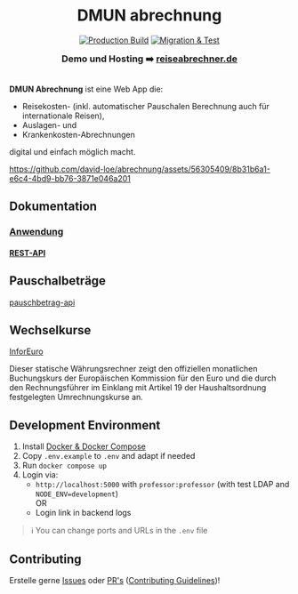 <h1 align="center">
DMUN abrechnung
</h1>
<p align="center">
<a href="https://github.com/david-loe/abrechnung/actions/workflows/production-build.yml"><img src="https://github.com/david-loe/abrechnung/actions/workflows/production-build.yml/badge.svg" alt="Production Build"></a>
<a href="https://github.com/david-loe/abrechnung/actions/workflows/migration-test.yml"><img src="https://github.com/david-loe/abrechnung/actions/workflows/migration-test.yml/badge.svg" alt="Migration & Test"></a>
</p>
<h3 align="center"  style="margin-top: 0px; margin-bottom: 30px">
Demo und Hosting ➡️ <a href="https://reiseabrechner.de">reiseabrechner.de</a>
</h3>

**DMUN Abrechnung** ist eine Web App die:

- Reisekosten- (inkl. automatischer Pauschalen Berechnung auch für internationale Reisen),
- Auslagen- und
- Krankenkosten-Abrechnungen

digital und einfach möglich macht.

https://github.com/david-loe/abrechnung/assets/56305409/8b31b6a1-e6c4-4bd9-bb76-3871e046a201

## Dokumentation

### [Anwendung](https://david-loe.github.io/abrechnung-doc/)

#### [REST-API](https://david-loe.github.io/abrechnung/)

## Pauschalbeträge

[pauschbetrag-api](https://github.com/david-loe/pauschbetrag-api)

## Wechselkurse

[InforEuro](https://commission.europa.eu/funding-tenders/procedures-guidelines-tenders/information-contractors-and-beneficiaries/exchange-rate-inforeuro_en)

Dieser statische Währungsrechner zeigt den offiziellen monatlichen Buchungskurs der Europäischen Kommission für den Euro und die durch den Rechnungsführer im Einklang mit Artikel 19 der Haushaltsordnung festgelegten Umrechnungskurse an.

## Development Environment

1. Install [Docker & Docker Compose](https://docs.docker.com/engine/install/)
2. Copy `.env.example` to `.env` and adapt if needed
3. Run `docker compose up`
4. Login via:
   - `http://localhost:5000` with `professor:professor` (with test LDAP and `NODE_ENV=development`)  
     OR
   - Login link in backend logs

> ℹ You can change ports and URLs in the `.env` file

## Contributing

Erstelle gerne <a href="https://github.com/david-loe/abrechnung/issues">Issues</a> oder <a href="https://github.com/david-loe/abrechnung/pulls">PR's</a> ([Contributing Guidelines](./CONTRIBUTING.md))!
